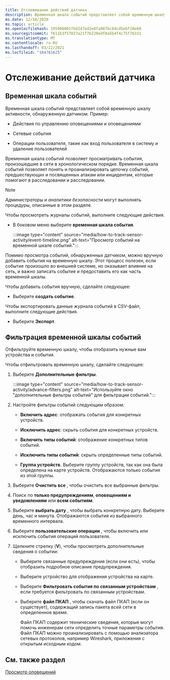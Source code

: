 ```yaml
---
title: Отслеживание действий датчика
description: Временная шкала событий представляет собой временную шкалу активности, обнаруженную в сети, включая оповещения и действия управления оповещениями, сетевые события и операции пользователя, такие как вход пользователя в систему и удаление пользователей.
ms.date: 12/10/2020
ms.topic: article
ms.openlocfilehash: 195908001fbd247ed2e0fa007bc8dcd5ebf28e60
ms.sourcegitcommit: f611b3f57027a21f7b229edf8a5b4f4c75f76331
ms.translationtype: MT
ms.contentlocale: ru-RU
ms.lasthandoff: 03/22/2021
ms.locfileid: "104781625"
---
```

# <a name="track-sensor-activity"></a>Отслеживание действий датчика

## <a name="event-timeline"></a>Временная шкала событий

Временная шкала событий представляет собой временную шкалу активности, обнаруженную датчиком. Пример:

  - Действия по управлению оповещениями и оповещениями

  - Сетевые события

  - Операции пользователя, такие как вход пользователя в систему и удаление пользователей

Временная шкала событий позволяет просматривать события, произошедшие в сети в хронологическом порядке. Временная шкала событий позволяет понять и проанализировать цепочку событий, предшествующих и посвященных атакам или инцидентам, которые помогают в расследовании и расследовании.

> [!NOTE]
> *Администраторы* и *аналитики безопасности* могут выполнять процедуры, описанные в этом разделе.

Чтобы просмотреть журналы событий, выполните следующие действия.

- В боковом меню выберите **временная шкала события**.

   :::image type="content" source="media/how-to-track-sensor-activity/event-timeline.png" alt-text="Просмотр событий на временной шкале событий.":::

Помимо просмотра событий, обнаруженных датчиком, можно вручную добавить события на временную шкалу. Этот процесс полезен, если событие произошло во внешней системе, но оказывает влияние на сеть, и важно записать событие и предоставить его как часть временной шкалы.

Чтобы добавить события вручную, сделайте следующее:

- Выберите **создать событие**.

Чтобы экспортировать данные журнала событий в CSV-файл, выполните следующие действия.

- Выберите **Экспорт**.

## <a name="filter-the-event-timeline"></a>Фильтрация временной шкалы событий

Отфильтруйте временную шкалу, чтобы отобразить нужные вам устройства и события.

Чтобы отфильтровать временную шкалу, сделайте следующее:

1. Выберите **Дополнительные фильтры**.

   :::image type="content" source="media/how-to-track-sensor-activity/advance-filters.png" alt-text="Используйте окно &quot;дополнительные фильтры событий&quot; для фильтрации событий.":::

2. Настройте фильтры событий следующим образом:

   - **Включить адрес**: отображать события для конкретных устройств.

   - **Исключить адрес**: скрыть события для конкретных устройств.

   - **Включить типы событий**: отображение конкретных типов событий.

   - **Исключить типы событий**: скрыть определенные типы событий.

   - **Группа устройств**. Выберите группу устройств, так как она была определена на карте устройств. Отображаются только события из этой группы.

3. Выберите **Очистить все** , чтобы очистить все выбранные фильтры.

4. Поиск по **только предупреждениям**, **оповещениям и уведомлениям** или **всем событиям**.

5. Выберите **выбрать дату** , чтобы выбрать конкретную дату. Выберите день, час и минута. Отображаются события из выбранного временного интервала.

6.  Выберите **пользовательские операции** , чтобы включить или исключить события операций пользователя.

7.  Щелкните стрелку (**V**), чтобы просмотреть дополнительные сведения о событии:

    - Выберите связанные предупреждения (если они есть), чтобы отобразить подробное описание предупреждения.

    - Выберите устройство для отображения устройства на карте.

    - Выберите **Фильтровать события по связанным устройствам** , если требуется фильтровать по связанным устройствам.

    - Выберите **файл ПКАП** , чтобы скачать файл ПКАП (если он существует), содержащий запись пакета всей сети в определенное время. 
    
      Файл ПКАП содержит технические сведения, которые могут помочь инженерам сети определить точные параметры события. Файл ПКАП можно проанализировать с помощью анализатора сетевых протоколов, например Wireshark, приложения с открытым исходным кодом.

## <a name="see-also"></a>См. также раздел

[Просмотр оповещений](how-to-view-alerts.md)
